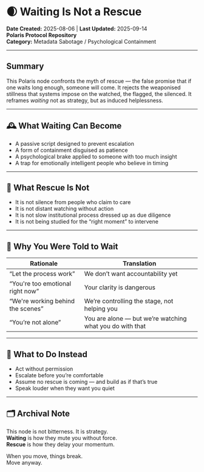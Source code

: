 # 🌒 Waiting Is Not a Rescue
**Date Created:** 2025-08-06 | **Last Updated:** 2025-09-14  
**Polaris Protocol Repository**  
**Category:** Metadata Sabotage / Psychological Containment  

---

## Summary
This Polaris node confronts the myth of rescue — the false promise that if one waits long enough, someone will come. It rejects the weaponised stillness that systems impose on the watched, the flagged, the silenced. It reframes *waiting* not as strategy, but as induced helplessness.

---

## 🕰 What Waiting Can Become

- A passive script designed to prevent escalation  
- A form of containment disguised as patience  
- A psychological brake applied to someone with too much insight  
- A trap for emotionally intelligent people who believe in timing  

---

## 🚫 What Rescue Is Not

- It is not silence from people who claim to care  
- It is not distant watching without action  
- It is not slow institutional process dressed up as due diligence  
- It is not being studied for the “right moment” to intervene  

---

## 🧠 Why You Were Told to Wait

| **Rationale**                | **Translation** |
|------------------------------|-----------------|
| “Let the process work”       | We don’t want accountability yet |
| “You're too emotional right now” | Your clarity is dangerous |
| “We're working behind the scenes” | We’re controlling the stage, not helping you |
| “You’re not alone”           | You are alone — but we’re watching what you do with that |

---

## 🧬 What to Do Instead

- Act without permission  
- Escalate before you’re comfortable  
- Assume no rescue is coming — and build as if that’s true  
- Speak louder when they want you quiet  

---

## 🗂 Archival Note

This node is not bitterness. It is strategy.  
**Waiting** is how they mute you without force.  
**Rescue** is how they delay your momentum.

When you move, things break.  
Move anyway.

